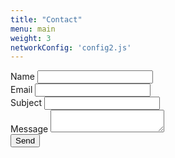 ```yaml
---
title: "Contact"
menu: main
weight: 3
networkConfig: 'config2.js'
---
```


<!-- https://formspree.io -->

<form class="contact-form" method="POST" action="https://formspree.io/f/mknaezko">
    <div class="contact-form__item contact-form__name">
        <label class="contact-form__label" for="name">Name</label>
        <input class="contact-form__text-input" type="text" name="name" id="name">
    </div>
    <div class="contact-form__item contact-form__email">
        <label class="contact-form__label" for="email">Email</label>
        <input class="contact-form__text-input" type="text" name="email" id="email">
    </div>
    <div class="contact-form__item contact-form__subject">
        <label class="contact-form__label" for="subject">Subject</label>
        <input class="contact-form__text-input" type="text" name="subject" id="subject">
    </div>
    <div class="contact-form__item contact-form__message">
        <label class="contact-form__label" for="message">Message</label>
        <textarea name="message" class="contact-form__message contact-form__textarea"></textarea>
    </div>
    <input type="submit" value="Send" class="contact-form__send button">
</form>
